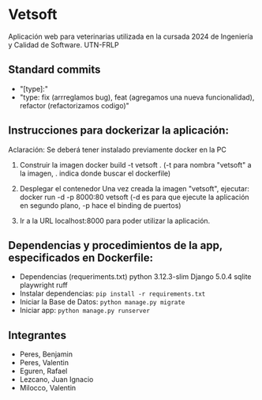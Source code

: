 # Vetsoft

Aplicación web para veterinarias utilizada en la cursada 2024 de Ingeniería y Calidad de Software. UTN-FRLP

## Standard commits

- "[type]:<mensaje-commit>"
- "type: fix (arrreglamos bug), feat (agregamos una nueva funcionalidad), refactor (refactorizamos codigo)"

## Instrucciones para dockerizar la aplicación:
Aclaración: Se deberá tener instalado previamente docker en la PC

1. Construir la imagen
    docker build -t vetsoft . (-t para nombra "vetsoft" a la imagen, . indica donde buscar el dockerfile)

2. Desplegar el contenedor
    Una vez creada la imagen "vetsoft", ejecutar:
        docker run -d -p 8000:80 vetsoft (-d es para que ejecute la aplicación en segundo plano, -p hace el binding de puertos)

3. Ir a la URL localhost:8000 para poder utilizar la aplicación.


## Dependencias y procedimientos de la app, especificados en Dockerfile:
- Dependencias (requeriments.txt)
   python 3.12.3-slim
   Django 5.0.4
   sqlite
   playwright
   ruff
- Instalar dependencias: `pip install -r requirements.txt`
- Iniciar la Base de Datos: `python manage.py migrate`
- Iniciar app: `python manage.py runserver`

## Integrantes

- Peres, Benjamin
- Peres, Valentin
- Eguren, Rafael
- Lezcano, Juan Ignacio
- Milocco, Valentin